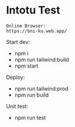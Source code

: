 # Intotu Test

```
Online Browser:
https://bni-ku.web.app/

```
Start dev:
- npm i
- npm run tailwind:build
- npm start

Deploy:
- npm run tailwind:prod
- npm run build

Unit test:
- npm run test
```